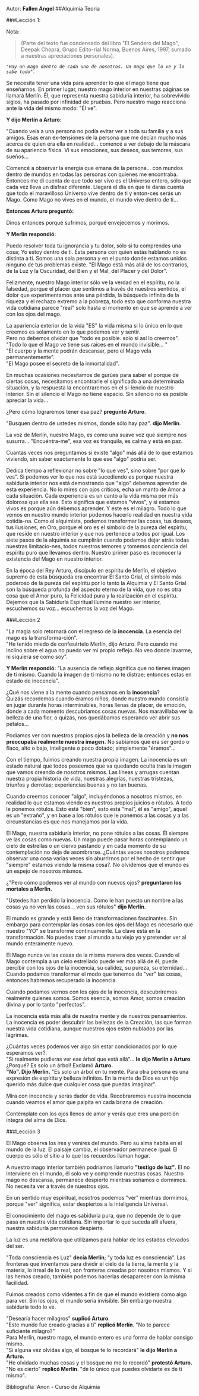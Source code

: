 Autor: **Fallen Angel**
##Alquimia Teoria


###Lección 1:

Nota:
> (Parte del texto fue condensado del libro "El Sendero del Mago", Deepak Chopra, Grupo Edito-rial Norma, Buenos Aires, 1997, sumado a nuestras apreciaciones personales).

*`"Hay un mago dentro de cada uno de nosotros. Un mago que lo ve y lo sabe todo".`*

Se necesita tener una vida para aprender lo que el mago tiene que enseñarnos. En primer lugar, nuestro mago interior en nuestras páginas se llamará Merlín. Él, que representa nuestra sabiduría interior, ha sobrevivido siglos, ha pasado por infinidad de pruebas. Pero nuestro mago reacciona ante la vida del mismo modo: "Él ve".

**Y dijo Merlín a Arturo:**

"Cuando veía a una persona no podía evitar ver a toda su familia y a sus amigos. Esas eran ex-tensiones de la persona que me decían mucho más acerca de quien era ella en realidad... comencé a ver debajo de la máscara de su apariencia física. Vi sus emociones, sus deseos, sus temores, sus sueños...

Comencé a observar la energía que emana de la persona... con mundos dentro de mundos en todas las personas con quienes me encontraba. Entonces me di cuenta de que todo ser vivo es el Universo entero, sólo que cada vez lleva un disfraz diferente.
Llegará el día en que te darás cuenta que todo el maravilloso Universo vive dentro de ti y enton-ces serás un Mago. Como Mago no vives en el mundo, el mundo vive dentro de ti...

**Entonces Arturo preguntó:**

Dinos entonces porqué sufrimos, porqué envejecemos y morimos.

**Y Merlín respondió:**

Puedo resolver toda tu ignorancia y tu dolor, sólo si tu comprendes una cosa; Yo estoy dentro de ti. Ésta persona con quien estás hablando no es distinta a ti. Somos una sola persona y en el punto donde estamos unidos ninguno de tus problemas existe.
"El Mago está más allá de los contrarios, de la Luz y la Oscuridad, del Bien y el Mal, del Placer y del Dolor".

Felizmente, nuestro Mago interior sólo ve la verdad en el espíritu, no la falsedad, porque el placer que sentimos a través de nuestros sentidos, el dolor que experimentamos ante una pérdida, la búsqueda infinita de la riqueza y el rechazo extremo a la pobreza, todo esto que conforma nuestra vida cotidiana parece "real" solo hasta el momento en que se aprende a ver con los ojos del mago.

La apariencia exterior de la vida "ES" la vida misma si lo único en lo que creemos es solamente en lo que podemos ver y sentir. <br/> Pero no debemos olvidar que "todo es posible. solo si así lo creemos". <br/>
"Todo lo que el Mago ve tiene sus raíces en el mundo invisible... " <br/>
"El cuerpo y la mente podrán descansar, pero el Mago vela permanentemente". <br/>
"El Mago posee el secreto de la inmortalidad".

En muchas ocasiones necesitamos de gurúes para saber el porque de ciertas cosas, necesitamos encontrarle el significado a una determinada situación, y la respuesta la encontraremos en el si-lencio de nuestro interior. Sin el silencio el Mago no tiene espacio. Sin silencio no es posible apreciar la vida...

¿Pero cómo lograremos tener esa paz? **preguntó Arturo**.

"Busquen dentro de ustedes mismos, donde sólo hay paz". **dijo Merlín**.

La voz de Merlín, nuestro Mago, es como una suave voz que siempre nos susurra... "Encuéntra-me", esa voz es tranquila, es calma y está en paz.

Cuantas veces nos preguntamos si existe "algo" más allá de lo que estamos viviendo, sin saber exactamente lo que ese "algo" podría ser.

Dedica tiempo a reflexionar no sobre "lo que ves", sino sobre "por qué lo ves". Si podemos ver lo que nos está sucediendo es porque nuestra sabiduría interior nos está demostrando que "algo" debemos aprender de esta experiencia. No lo mires con ojos críticos, echa un manto de Amor a cada situación. Cada experiencia es un canto a la vida misma por más dolorosa que ella sea. Esto significa que estamos "vivos", y si estamos vivos es porque aún debemos aprender. Y este es el milagro.
Todo lo que vemos en nuestro mundo interior podemos hacerlo realidad en nuestra vida cotidia-na. Como el alquimista, podemos transformar las cosas, tus deseos, tus ilusiones, en Oro, porque el oro es el símbolo de la pureza del espíritu, que reside en nuestro interior y que nos pertenece a todos por igual.
Los siete pasos de la alquimia se cumplirán cuando podamos dejar atrás todas nuestras limitacio-nes, todos nuestros temores y tomemos conciencia del espíritu puro que llevamos dentro. Nuestro primer paso es reconocer la existencia del Mago en nuestro interior.

En la época del Rey Arturo, discípulo en espíritu de Merlín, el objetivo supremo de esta búsqueda era encontrar El Santo Grial, el símbolo más poderoso de la pureza del espíritu por lo tanto la Alquimia y El Santo Grial son la búsqueda profunda del aspecto eterno de la vida, que no es otra cosa que el Amor puro, la Felicidad pura y la realización en el espíritu.
Dejemos que la Sabiduría Espiritual ilumine nuestro ser interior, escuchemos su voz... escuchemos la voz del Mago.


###Lección 2


"La magia solo retornará con el regreso de la **inocencia**. La esencia del mago es la transforma-ción". <br/>
"He tenido miedo de confesártelo Merlín, dijo Arturo. Pero cuando me inclino sobre el agua no puedo ver mi propio reflejo. No veo donde lavarme, ni siquiera se como soy".

**Y Merlín respondió:** "La ausencia de reflejo significa que no tienes imagen de ti mismo. Cuando la imagen de ti mismo no te distrae; entonces estas en estado de inocencia".

¿Qué nos viene a la mente cuando pensamos en la **inocencia**? <br/> 
Quizás recordemos cuando éramos niños, donde nuestro mundo consistía en jugar durante horas interminables, horas llenas de placer, de emoción, donde a cada momento descubríamos cosas nuevas. Nos maravillaba ver la belleza de una flor, o quizás, nos quedábamos esperando ver abrir sus pétalos...

Podíamos ver con nuestros propios ojos la belleza de la creación y **no nos preocupaba realmente nuestra imagen.** No sabíamos que era ser gordo o flaco, alto o bajo, inteligente o poco dotado; simplemente "éramos"...

Con el tiempo, fuimos creando nuestra propia imagen. La inocencia es un estado natural que todos poseemos que va quedando oculta tras la imagen que vamos creando de nosotros mismos. Las líneas y arrugas cuentan nuestra propia historia de vida, nuestras alegrías, nuestras tristezas, triunfos y derrotas; experiencias buenas y no tan buenas.

Cuando creemos conocer "algo", incluyéndonos a nosotros mismos, en realidad lo que estamos viendo es nuestros propios juicios o rótulos. A todo le ponemos rótulos. Esto está "bien", esto está "mal", él es "amigo", aquel es un "extraño", y en base a los rótulos que le ponemos a las cosas y a las circunstancias es que nos manejamos por la vida.

El Mago, nuestra sabiduría interior, no pone rótulos a las cosas. Él siempre ve las cosas como nuevas. Un mago puede pasar horas contemplando un cielo de estrellas o un ciervo pastando y en cada momento de su contemplación no deja de asombrarse.
¿Cuántas veces nosotros podemos observar una cosa varias veces sin aburrirnos por el hecho de sentir que "siempre" estamos viendo la misma cosa?. No olvidemos que el mundo es un espejo de nosotros mismos.

¿"Pero cómo podemos ver al mundo con nuevos ojos? **preguntaron los mortales a Merlín.**

"Ustedes han perdido la inocencia. Como le han puesto un nombre a las cosas ya no ven las cosas... ven sus rótulos" **dijo Merlín.**

El mundo es grande y está lleno de transformaciones fascinantes. Sin embargo para contemplar las cosas con los ojos del Mago es necesario que nuestro "YO" se transforme continuamente. La clave está en la transformación. No puedes traer al mundo a tu viejo yo y pretender ver al mundo enteramente nuevo.

El Mago nunca ve las cosas de la misma manera dos veces. Cuando el Mago contempla a un cielo estrellado puede ver mas allá de él, puede percibir con los ojos de la inocencia, su calidez, su pureza, su eternidad... Cuando podamos transformar el modo que tenemos de "ver" las cosas, entonces habremos recuperado la inocencia.

Cuando podamos vernos con los ojos de la inocencia, descubriremos realmente quienes somos. Somos esencia, somos Amor, somos creación divina y por lo tanto "perfectos".

La inocencia está más allá de nuestra mente y de nuestros pensamientos. La inocencia es poder descubrir las bellezas de la Creación, las que forman nuestra vida cotidiana, aunque nuestros ojos estén nublados por las lágrimas.

¿Cuántas veces podemos ver algo sin estar condicionados por lo que esperamos ver?. <br/>
"Si realmente pudieras ver ese árbol que está allá"... **le dijo Merlín a Arturo**.<br/>
¿Porqué? Es solo un árbol! Exclamó **Arturo.**<br/>
**"No". Dijo Merlín.** "Es solo un árbol en tu mente. Para otra persona es una expresión de espíritu y belleza infinitos. En la mente de Dios es un hijo querido más dulce que cualquier cosa que puedas imaginar".

Mira con inocencia y serás dador de vida. Recobraremos nuestra inocencia cuando veamos el amor que palpita en cada brizna de creación.

Contémplate con los ojos llenos de amor y verás que eres una porción integra del alma de Dios.


###Lección 3


El Mago observa los ires y venires del mundo. Pero su alma habita en el mundo de la luz. El paisaje cambia, el observador permanece igual. El cuerpo es sólo el sitio a lo que los recuerdos llaman hogar.

A nuestro mago interior también podríamos llamarlo **"testigo de luz"**. El no interviene en el mundo, él solo ve y comprende nuestras cosas. Nuestro mago no descansa, permanece despierto mientras soñamos o dormimos. No necesita ver a través de nuestros ojos.

En un sentido muy espiritual, nosotros podemos "ver" mientras dormimos, porque "ver" significa, estar despiertos a la Inteligencia Universal.

El conocimiento del mago es sabiduría pura, que no depende de lo que pasa en nuestra vida cotidiana. Sin importar lo que suceda allí afuera, nuestra sabiduría permanece despierta.

La luz es una metáfora que utilizamos para hablar de los estados elevados del ser.

"Toda consciencia es Luz" **decía Merlín**; "y toda luz es consciencia". Las fronteras que inventamos para dividir el cielo de la tierra, la mente y la materia, lo irreal de lo real, son fronteras creadas por nosotros mismos. Y si las hemos creado, también podemos hacerlas desaparecer con la misma facilidad.

Fuimos creados como videntes a fin de que el mundo existiera como algo para ver. Sin los ojos, el mundo sería invisible. Sin embargo nuestra sabiduría todo lo ve.

"Desearía hacer milagros" **suplicó Arturo**.<br/>
"Este mundo fue creado gracias a ti" **replicó Merlín**. "No te parece suficiente milagro?"<br/>
Para Merlín, nuestro mago, el mundo entero es una forma de hablar consigo mismo.<br/>
"Si alguna vez olvidas algo, el bosque te lo recordará" **le dijo Merlín a Arturo.**<br/>
"He olvidado muchas cosas y el bosque no me lo recordó" **protestó Arturo.**<br/>
"No es cierto" **replicó Merlín**. "de lo único que puedes olvidarte es de ti mismo".

Bibliografía :Anon - Curso de Alquimia
